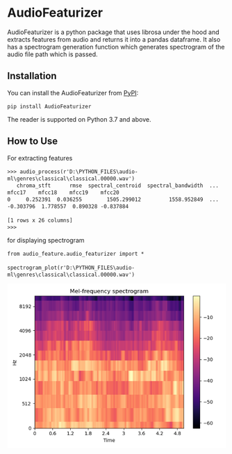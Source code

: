 # AudioFeaturizer

AudioFeaturizer is a python package that uses librosa under the hood and extracts features from audio and returns it into a pandas dataframe. 
It also has a spectrogram generation function which generates spectrogram of the audio file path which is passed. 


## Installation

You can install the AudioFeaturizer from [PyPI](https://pypi.org/project/AudioFeaturizer/):

    pip install AudioFeaturizer

The reader is supported on Python 3.7 and above.


## How to Use

For extracting features
```>>> from audio_feature.audio_featurizer import *
>>> audio_process(r'D:\PYTHON_FILES\audio-ml\genres\classical\classical.00000.wav')
   chroma_stft      rmse  spectral_centroid  spectral_bandwidth  ...    mfcc17    mfcc18    mfcc19    mfcc20
0     0.252391  0.036255        1505.299012         1558.952849  ... -0.303796  1.778557  0.890328 -0.837884

[1 rows x 26 columns]
>>>
```

for displaying spectrogram
```
from audio_feature.audio_featurizer import *

spectrogram_plot(r'D:\PYTHON_FILES\audio-ml\genres\classical\classical.00000.wav')
```

![Output](https://github.com/N-Harish/AudioFeaturizer/blob/master/Figure_1.png)
